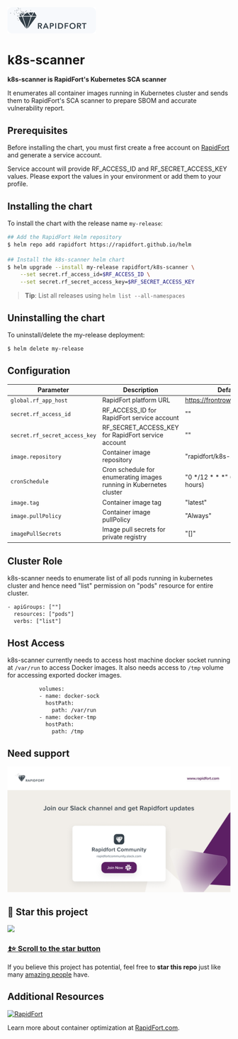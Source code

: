 <a href="https://rapidfort.com?utm_source=github&utm_medium=k8s_scanner_rf_link&utm_campaign=oct_01_sprint&utm_term=k8s_scanner_main_landing&utm_content=main_landing_logo">
<img src="/contrib/github_logo.png" alt="RapidFort" width="200" />
</a>

# k8s-scanner

<b> k8s-scanner is RapidFort's Kubernetes SCA scanner</b>

It enumerates all container images running in Kubernetes cluster
and sends them to RapidFort's SCA scanner to prepare SBOM and accurate vulnerability report.

## Prerequisites

Before installing the chart, you must first create a free account on [RapidFort](https://frontrow.rapidfort.com) and generate a service account.

Service account will provide RF_ACCESS_ID and RF_SECRET_ACCESS_KEY values. Please export the values in your environment or add them to your profile.

## Installing the chart

To install the chart with the release name `my-release`:


```bash
## Add the RapidFort Helm repository
$ helm repo add rapidfort https://rapidfort.github.io/helm

## Install the k8s-scanner helm chart
$ helm upgrade --install my-release rapidfort/k8s-scanner \
    --set secret.rf_access_id=$RF_ACCESS_ID \
    --set secret.rf_secret_access_key=$RF_SECRET_ACCESS_KEY
```

> **Tip**: List all releases using `helm list --all-namespaces`

## Uninstalling the chart

To uninstall/delete the my-release deployment:

```bash
$ helm delete my-release
```

## Configuration

| Parameter                 | Description  | Default     |
| ---------                 | ------        | ------        |
| `global.rf_app_host`      | RapidFort platform URL | https://frontrow.rapidfort.com |
| `secret.rf_access_id`     | RF_ACCESS_ID for RapidFort service account | "" |
| `secret.rf_secret_access_key`    | RF_SECRET_ACCESS_KEY for RapidFort service account | "" |
| `image.repository`    | Container image repository | "rapidfort/k8s-scanner" |
| `cronSchedule`    | Cron schedule for enumerating images running in Kubernetes cluster | "0 */12 * * *" (Run every 12 hours) |
| `image.tag`   | Container image tag | "latest" |
| `image.pullPolicy`   | Container image pullPolicy | "Always" |
| `imagePullSecrets`   | Image pull secrets for private registry | "[]" |

## Cluster Role

k8s-scanner needs to enumerate list of all pods running in kubernetes cluster and hence need "list" permission on "pods" resource for entire cluster.

```
- apiGroups: [""]
  resources: ["pods"]
  verbs: ["list"]
```

## Host Access

k8s-scanner currently needs to access host machine docker socket running at `/var/run` to access Docker images. It also needs access to `/tmp` volume for accessing exported docker images.

```
          volumes:
          - name: docker-sock
            hostPath:
              path: /var/run
          - name: docker-tmp
            hostPath:
              path: /tmp
```


## Need support

<a href="https://join.slack.com/t/rapidfortcommunity/shared_invite/zt-1g3wy28lv-DaeGexTQ5IjfpbmYW7Rm_Q">
<img src="/contrib/github_banner.png" alt="RapidFort Community Slack" width="600" />
</a>

## 🌟 Star this project

[![](https://user-images.githubusercontent.com/48997634/174794647-0c851917-e5c9-4fb9-bf88-b61d89dc2f4f.gif)](https://github.com/rapidfort/k8s-scanner/stargazers)

### [⏫⭐️ Scroll to the star button](#start-of-content)

If you believe this project has potential, feel free to **star this repo** just like many [amazing people](https://github.com/rapidfort/k8s-scanner/stargazers)
have.

## Additional Resources

[![RapidFort](https://raw.githubusercontent.com/rapidfort/k8s-scanner/main/contrib/github_logo_footer.png)][rf-link-main-landing-footer-logo]


Learn more about container optimization at [RapidFort.com][rf-link-additonal-resource].

[rf-link-main-landing-footer-logo]: https://rapidfort.com?utm_source=github&utm_medium=k8s_scanner_rf_link&utm_campaign=oct_01_sprint&utm_term=k8s_scanner_main_landing&utm_content=main_landing_footer_logo

[rf-link-additonal-resource]: https://rapidfort.com?utm_source=github&utm_medium=k8s_scanner_rf_link&utm_campaign=oct_01_sprint&utm_term=k8s_scanner_main_landing&utm_content=additonal_resource
